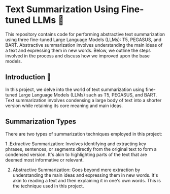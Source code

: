 # Text Summarization Using Fine-tuned LLMs 📝

This repository contains code for performing abstractive text summarization using three fine-tuned Large Language Models (LLMs): T5, PEGASUS, and BART. Abstractive summarization involves understanding the main ideas of a text and expressing them in new words. Below, we outline the steps involved in the process and discuss how we improved upon the base models.

## Introduction 🚀  
In this project, we delve into the world of text summarization using fine-tuned Large Language Models (LLMs) such as T5, PEGASUS, and BART. Text summarization involves condensing a large body of text into a shorter version while retaining its core meaning and main ideas.

## Summarization Types
There are two types of summarization techniques employed in this project:

1 .Extractive Summarization: Involves identifying and extracting key phrases, sentences, or segments directly from the original text to form a condensed version. It's akin to highlighting parts of the text that are 
   deemed most informative or relevant.  
   
2. Abstractive Summarization: Goes beyond mere extraction by understanding the main ideas and expressing them in new words. It's akin to reading a text and then explaining it in one's own words. This is the 
   technique used in this project.
